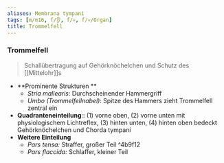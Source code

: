 ```yaml
---
aliases: Membrana tympani
tags: [m/m16, f/👂, f/💀, f/💀/Organ]
title: Trommelfell
---
```

### Trommelfell 
> Schallübertragung auf Gehörknöchelchen und Schutz des [[Mittelohr]]s
- **Prominente Strukturen **
	-   *Stria mallearis*: Durchscheinender Hammergriff
	-   *Umbo (Trommelfellnabel)*: Spitze des Hammers zieht Trommelfell zentral ein
- **Quadranteneinteilung**:: (1) vorne oben, (2) vorne unten mit physiologischem Lichtreflex, (3) hinten unten, (4) hinten oben bedeckt Gehörknöchelchen und Chorda tympani
- **Weitere Einteilung**
	- *Pars tensa:* Straffer, großer Teil ^4b9f12
	- *Pars flaccida:* Schlaffer, kleiner Teil

